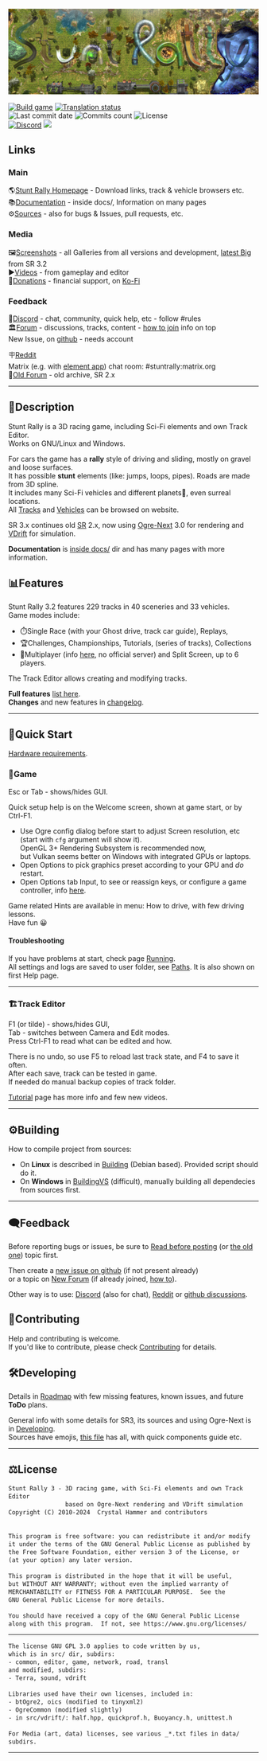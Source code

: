 ![](/data/hud/stuntrally-logo.jpg)

[![Build game](https://github.com/stuntrally/stuntrally3/actions/workflows/build-game.yml/badge.svg)](https://github.com/stuntrally/stuntrally3/actions/workflows/build-game.yml)
[![Translation status](https://hosted.weblate.org/widget/stunt-rally-3/stunt-rally-3/svg-badge.svg)](https://hosted.weblate.org/engage/stunt-rally-3/)  
![Last commit date](https://flat.badgen.net/github/last-commit/stuntrally/stuntrally3)
![Commits count](https://flat.badgen.net/github/commits/stuntrally/stuntrally3)
![License](https://flat.badgen.net/github/license/stuntrally/stuntrally3)  
[![Discord](https://img.shields.io/discord/1239125025395703858?label=Discord&logo=Discord&logoColor=white)](https://discord.gg/TywnXxAtR6)
![](https://img.shields.io/github/downloads/stuntrally/stuntrally3/total.svg)

## Links

### Main
🌎[Stunt Rally Homepage](https://stuntrally.tuxfamily.org/) - Download links, track & vehicle browsers etc.  
📚[Documentation](https://github.com/stuntrally/stuntrally3/blob/main/docs/_menu.md) - inside docs/, Information on many pages  
⚙️[Sources](https://github.com/stuntrally/stuntrally3/) - also for bugs & Issues, pull requests, etc.  

### Media
🖼️[Screenshots](https://stuntrally.tuxfamily.org/gallery) - all Galleries from all versions and development, [latest Big](https://photos.app.goo.gl/8j9f7HLDvx9QS9XN7) from SR 3.2  
▶️[Videos](https://www.youtube.com/user/TheCrystalHammer) - from gameplay and editor  
💜[Donations](https://cryham.tuxfamily.org/donate/) - financial support, on [Ko-Fi](https://ko-fi.com/cryham)

### Feedback
💬[Discord](https://discord.gg/TywnXxAtR6) - chat, community, quick help, etc - follow #rules  
🏛️[Forum](https://groups.f-hub.org/stunt-rally/) - discussions, tracks, content - [how to join](https://groups.f-hub.org/d/2ftpShKs/) info on top  
New Issue, on [github](https://github.com/stuntrally/stuntrally3/issues) - needs account

🪧[Reddit](https://www.reddit.com/r/stuntrally/)  
Matrix (e.g. with [element app](https://element.io/download)) chat room: #stuntrally:matrix.org  
📜[Old Forum](https://forum.freegamedev.net/viewforum.php?f=77) - old archive, SR 2.x  

------------------------------------------------------------------------------

## 📄Description

Stunt Rally is a 3D racing game, including Sci-Fi elements and own Track Editor.  
Works on GNU/Linux and Windows.  

For cars the game has a **rally** style of driving and sliding, mostly on gravel and loose surfaces.  
It has possible **stunt** elements (like: jumps, loops, pipes). Roads are made from 3D spline.  
It includes many Sci-Fi vehicles and different planets🌌, even surreal locations.  
All [Tracks](https://stuntrally.tuxfamily.org/tracks3) and [Vehicles](https://stuntrally.tuxfamily.org/cars) can be browsed on website.

SR 3.x continues old [SR](https://github.com/stuntrally/stuntrally) 2.x, now using [Ogre-Next](https://github.com/OGRECave/ogre-next) 3.0 for rendering and [VDrift](https://github.com/VDrift/vdrift) for simulation.

**Documentation** is [inside docs/](docs/_menu.md) dir and has many pages with more information.

## 📊Features

Stunt Rally 3.2 features 229 tracks in 40 sceneries and 33 vehicles.  
Game modes include:
* ⏱️Single Race (with your Ghost drive, track car guide), Replays,
* 🏆Challenges, Championships, Tutorials, (series of tracks), Collections
* 👥Multiplayer (info [here](docs/multiplayer.md), no official server) and Split Screen, up to 6 players.  

The Track Editor allows creating and modifying tracks.  

**Full features** [list here](docs/Features.md).  
**Changes** and new features in [changelog](docs/Changelog.md).  

------------------------------------------------------------------------------

## 🚀Quick Start

[Hardware requirements](docs/Running.md#hardware-requirements).

### 🚗Game

Esc or Tab - shows/hides GUI.

Quick setup help is on the Welcome screen, shown at game start, or by Ctrl-F1.  
- Use Ogre config dialog before start to adjust Screen resolution, etc (start with `cfg` argument will show it).  
  OpenGL 3+ Rendering Subsystem is recommended now,  
  but Vulkan seems better on Windows with integrated GPUs or laptops.
- Open Options to pick graphics preset according to your GPU and *do* restart.  
- Open Options tab Input, to see or reassign keys, or configure a game controller, info [here](docs/Running.md#input).  

Game related Hints are available in menu: How to drive, with few driving lessons.  
Have fun 😀

#### Troubleshooting

If you have problems at start, check page [Running](docs/Running.md).  
All settings and logs are saved to user folder, see [Paths](docs/Paths.md). It is also shown on first Help page.

------------------------------------------------------------------------------

### 🏗️Track Editor

F1 (or tilde) - shows/hides GUI,  
Tab - switches between Camera and Edit modes.  
Press Ctrl-F1 to read what can be edited and how.  

There is no undo, so use F5 to reload last track state, and F4 to save it often.  
After each save, track can be tested in game.  
If needed do manual backup copies of track folder.

[Tutorial](docs/Editor.md) page has more info and few new videos.  


------------------------------------------------------------------------------

## ⚙️Building

How to compile project from sources:  
- On **Linux** is described in [Building](docs/Building.md) (Debian based). Provided script should do it.  
- On **Windows** in [BuildingVS](docs/BuildingVS.md) (difficult), manually building all dependecies from sources first.

------------------------------------------------------------------------------

## 🗨️Feedback

Before reporting bugs or issues, be sure to [Read before posting](https://groups.f-hub.org/d/2ftpShKs/-how-to-post-sr3-info-help-links-about-etc-) (or 
[the old one](https://forum.freegamedev.net/viewtopic.php?f=78&t=3814)) topic first.

Then create a [new issue on github](https://github.com/stuntrally/stuntrally3/issues/new) (if not present already)  
or a topic on [New Forum](https://groups.f-hub.org/stunt-rally/) (if already joined, [how to](https://groups.f-hub.org/d/2ftpShKs/)).

Other way is to use:
[Discord](https://discord.gg/TywnXxAtR6) (also for chat),
[Reddit](https://www.reddit.com/r/stuntrally/) or
[github discussions](https://github.com/stuntrally/stuntrally3/discussions).  

## 🤝Contributing

Help and contributing is welcome.  
If you'd like to contribute, please check [Contributing](docs/Contributing.md) for details.  

## 🛠️Developing

Details in [Roadmap](docs/Roadmap.md) with few missing features, known issues, and future **ToDo** plans.  

General info with some details for SR3, its sources and using Ogre-Next is in [Developing](docs/Developing.md).  
Sources have emojis, [this file](/src/emojis.txt) has all, with quick components guide etc.

------------------------------------------------------------------------------

## ⚖️License

    Stunt Rally 3 - 3D racing game, with Sci-Fi elements and own Track Editor
                    based on Ogre-Next rendering and VDrift simulation
    Copyright (C) 2010-2024  Crystal Hammer and contributors


    This program is free software: you can redistribute it and/or modify
    it under the terms of the GNU General Public License as published by
    the Free Software Foundation, either version 3 of the License, or
    (at your option) any later version.

    This program is distributed in the hope that it will be useful,
    but WITHOUT ANY WARRANTY; without even the implied warranty of
    MERCHANTABILITY or FITNESS FOR A PARTICULAR PURPOSE.  See the
    GNU General Public License for more details.

    You should have received a copy of the GNU General Public License
    along with this program.  If not, see https://www.gnu.org/licenses/

------------------------------------------------------------------------------

    The license GNU GPL 3.0 applies to code written by us,
    which is in src/ dir, subdirs:
	- common, editor, game, network, road, transl
	and modified, subdirs:
	- Terra, sound, vdrift

    Libraries used have their own licenses, included in:
	- btOgre2, oics (modified to tinyxml2)
    - OgreCommon (modified slightly)
    - in src/vdrift/: half.hpp, quickprof.h, Buoyancy.h, unittest.h
    
	For Media (art, data) licenses, see various _*.txt files in data/ subdirs.

------------------------------------------------------------------------------
